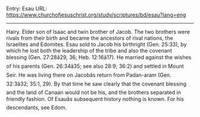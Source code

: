 Entry: Esau
URL: https://www.churchofjesuschrist.org/study/scriptures/bd/esau?lang=eng

---

Hairy. Elder son of Isaac and twin brother of Jacob. The two brothers were rivals from their birth and became the ancestors of rival nations, the Israelites and Edomites. Esau sold to Jacob his birthright (Gen. 25:33), by which he lost both the leadership of the tribe and also the covenant blessing (Gen. 27:28â29, 36; Heb. 12:16â17). He married against the wishes of his parents (Gen. 26:34â35; see also 28:9; 36:2) and settled in Mount Seir. He was living there on Jacobâs return from Padan-aram (Gen. 32:3â32; 35:1, 29). By that time he saw clearly that the covenant blessing and the land of Canaan would not be his, and the brothers separated in friendly fashion. Of Esauâs subsequent history nothing is known. For his descendants, see Edom.
